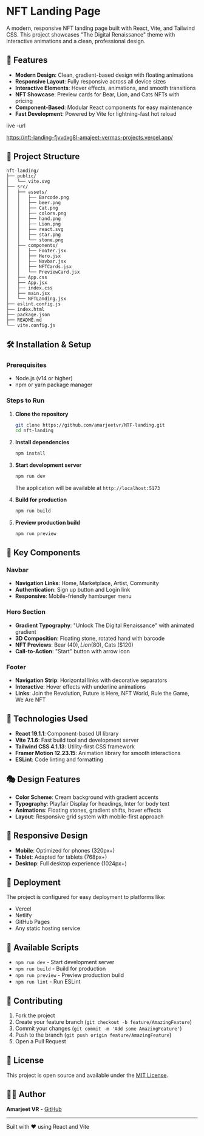 # NFT Landing Page

A modern, responsive NFT landing page built with React, Vite, and Tailwind CSS. This project showcases "The Digital Renaissance" theme with interactive animations and a clean, professional design.

## 🚀 Features

- **Modern Design**: Clean, gradient-based design with floating animations
- **Responsive Layout**: Fully responsive across all device sizes
- **Interactive Elements**: Hover effects, animations, and smooth transitions
- **NFT Showcase**: Preview cards for Bear, Lion, and Cats NFTs with pricing
- **Component-Based**: Modular React components for easy maintenance
- **Fast Development**: Powered by Vite for lightning-fast hot reload

live -url

https://nft-landing-fjvvdxg8l-amajeet-vermas-projects.vercel.app/

## 📁 Project Structure

```
nft-landing/
├── public/
│   └── vite.svg
├── src/
│   ├── assets/
│   │   ├── Barcode.png
│   │   ├── beer.png
│   │   ├── Cat.png
│   │   ├── colors.png
│   │   ├── hand.png
│   │   ├── Lion.png
│   │   ├── react.svg
│   │   ├── star.png
│   │   └── stone.png
│   ├── components/
│   │   ├── Footer.jsx
│   │   ├── Hero.jsx
│   │   ├── Navbar.jsx
│   │   ├── NFTCards.jsx
│   │   └── PreviewCard.jsx
│   ├── App.css
│   ├── App.jsx
│   ├── index.css
│   ├── main.jsx
│   └── NFTLanding.jsx
├── eslint.config.js
├── index.html
├── package.json
├── README.md
└── vite.config.js
```

## 🛠️ Installation & Setup

### Prerequisites
- Node.js (v14 or higher)
- npm or yarn package manager

### Steps to Run

1. **Clone the repository**
   ```bash
   git clone https://github.com/amarjeetvr/NTF-landing.git
   cd nft-landing
   ```

2. **Install dependencies**
   ```bash
   npm install
   ```

3. **Start development server**
   ```bash
   npm run dev
   ```
   The application will be available at `http://localhost:5173`

4. **Build for production**
   ```bash
   npm run build
   ```

5. **Preview production build**
   ```bash
   npm run preview
   ```

## 🎨 Key Components

### Navbar
- **Navigation Links**: Home, Marketplace, Artist, Community
- **Authentication**: Sign up button and Login link
- **Responsive**: Mobile-friendly hamburger menu

### Hero Section
- **Gradient Typography**: "Unlock The Digital Renaissance" with animated gradient
- **3D Composition**: Floating stone, rotated hand with barcode
- **NFT Previews**: Bear ($40), Lion ($80), Cats ($120)
- **Call-to-Action**: "Start" button with arrow icon

### Footer
- **Navigation Strip**: Horizontal links with decorative separators
- **Interactive**: Hover effects with underline animations
- **Links**: Join the Revolution, Future is Here, NFT World, Rule the Game, We Are NFT

## 🎯 Technologies Used

- **React 19.1.1**: Component-based UI library
- **Vite 7.1.6**: Fast build tool and development server
- **Tailwind CSS 4.1.13**: Utility-first CSS framework
- **Framer Motion 12.23.15**: Animation library for smooth interactions
- **ESLint**: Code linting and formatting

## 🎭 Design Features

- **Color Scheme**: Cream background with gradient accents
- **Typography**: Playfair Display for headings, Inter for body text
- **Animations**: Floating stones, gradient shifts, hover effects
- **Layout**: Responsive grid system with mobile-first approach

## 📱 Responsive Design

- **Mobile**: Optimized for phones (320px+)
- **Tablet**: Adapted for tablets (768px+)
- **Desktop**: Full desktop experience (1024px+)

## 🚀 Deployment

The project is configured for easy deployment to platforms like:
- Vercel
- Netlify
- GitHub Pages
- Any static hosting service

## 📝 Available Scripts

- `npm run dev` - Start development server
- `npm run build` - Build for production
- `npm run preview` - Preview production build
- `npm run lint` - Run ESLint

## 🤝 Contributing

1. Fork the project
2. Create your feature branch (`git checkout -b feature/AmazingFeature`)
3. Commit your changes (`git commit -m 'Add some AmazingFeature'`)
4. Push to the branch (`git push origin feature/AmazingFeature`)
5. Open a Pull Request

## 📄 License

This project is open source and available under the [MIT License](LICENSE).

## 👨‍💻 Author

**Amarjeet VR** - [GitHub](https://github.com/amarjeetvr)

---

Built with ❤️ using React and Vite
